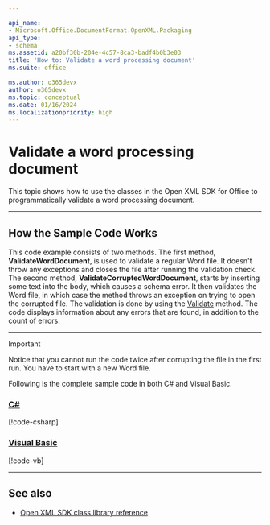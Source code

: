 ```yaml
---

api_name:
- Microsoft.Office.DocumentFormat.OpenXML.Packaging
api_type:
- schema
ms.assetid: a20bf30b-204e-4c57-8ca3-badf4b0b3e03
title: 'How to: Validate a word processing document'
ms.suite: office

ms.author: o365devx
author: o365devx
ms.topic: conceptual
ms.date: 01/16/2024
ms.localizationpriority: high
---
```

# Validate a word processing document

This topic shows how to use the classes in the Open XML SDK for
Office to programmatically validate a word processing document.



--------------------------------------------------------------------------------
## How the Sample Code Works
This code example consists of two methods. The first method, **ValidateWordDocument**, is used to validate a
regular Word file. It doesn't throw any exceptions and closes the file
after running the validation check. The second method, **ValidateCorruptedWordDocument**, starts by
inserting some text into the body, which causes a schema error. It then
validates the Word file, in which case the method throws an exception on
trying to open the corrupted file. The validation is done by using the
[Validate](https://learn.microsoft.com/dotnet/api/documentformat.openxml.validation.openxmlvalidator.validate) method. The code displays
information about any errors that are found, in addition to the count of
errors.

--------------------------------------------------------------------------------

> [!Important] 
> Notice that you cannot run the code twice after corrupting the file in the first run. You have to start with a new Word file.

Following is the complete sample code in both C\# and Visual Basic.

### [C#](#tab/cs)
[!code-csharp[](../../samples/word/validate/cs/Program.cs#snippet0)]

### [Visual Basic](#tab/vb)
[!code-vb[](../../samples/word/validate/vb/Program.vb#snippet0)]

--------------------------------------------------------------------------------
## See also


- [Open XML SDK class library reference](/office/open-xml/open-xml-sdk)
